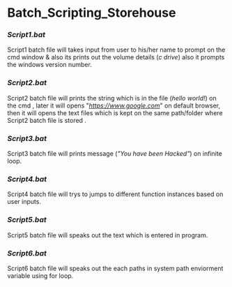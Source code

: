 # Batch_Scripting_Storehouse

### ***Script1.bat***

   Script1 batch file will takes input from user to his/her name to prompt on the cmd window & also its prints out the volume details (*c drive*) also it prompts 
the windows version number.


### ***Script2.bat***

   Script2 batch file will prints the string which is in the file (*hello world!*) on the cmd , later it will opens "*https://www.google.com*" on default browser,
then it will opens the text files which is kept on the same path/folder where Script2 batch file is stored .


### ***Script3.bat***

   Script3 batch file will prints message (*"You have been Hacked"*) on infinite loop.


### ***Script4.bat***

   Script4 batch file will trys to jumps to different function instances based on user inputs.
   
   
### ***Script5.bat***

   Script5 batch file will speaks out the text which is entered in program.
   
   
### ***Script6.bat***

   Script6 batch file will speaks out the each paths in system path enviorment variable using for loop.



